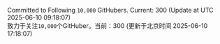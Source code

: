 Committed to Following `10,000` GitHubers. Current: <!-- FOLLOWING_COUNT -->300<!-- FOLLOWING_COUNT --> (Update at UTC <!-- LAST_UPDATED -->2025-06-10 09:18:07<!-- LAST_UPDATED -->)<br>
致力于关注`10,000`个GitHuber。当前：<!-- FOLLOWING_COUNT -->300<!-- FOLLOWING_COUNT --> (更新于北京时间 <!-- LAST_UPDATED_CST -->2025-06-10 17:18:07<!-- LAST_UPDATED_CST -->)
